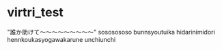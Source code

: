 # virtri_test
"誰か助けて～～～～～～～～～"
sososososo
bunnsyoutuika
hidarinimidori
hennkoukasyogawakarune
unchiunchi